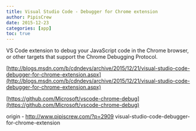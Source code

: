 ```yaml
---
title: Visual Studio Code - Debugger for Chrome extension
author: PipisCrew
date: 2015-12-23
categories: [app]
toc: true
---
```


VS Code extension to debug your JavaScript code in the Chrome browser, or other targets that support the Chrome Debugging Protocol.

[http://blogs.msdn.com/b/cdndevs/archive/2015/12/21/visual-studio-code-debugger-for-chrome-extension.aspx](http://blogs.msdn.com/b/cdndevs/archive/2015/12/21/visual-studio-code-debugger-for-chrome-extension.aspx)

[https://github.com/Microsoft/vscode-chrome-debug](https://github.com/Microsoft/vscode-chrome-debug)

origin - http://www.pipiscrew.com/?p=2909 visual-studio-code-debugger-for-chrome-extension